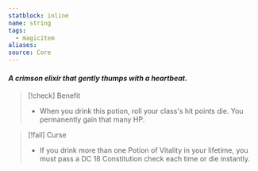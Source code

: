 ```yaml
---
statblock: inline
name: string
tags:
  - magicitem
aliases: 
source: Core
---
```

#### *A crimson elixir that gently thumps with a heartbeat.*

>[!check] Benefit
>- When you drink this potion, roll your class's hit points die. You permanently gain that many HP.

>[!fail] Curse
>- If you drink more than one Potion of Vitality in your lifetime, you must pass a DC 18 Constitution check each time or die instantly.